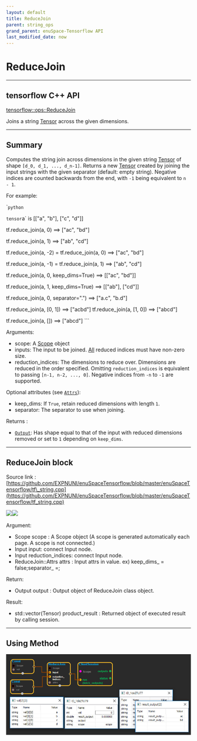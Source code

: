 ```yaml
--- 
layout: default 
title: ReduceJoin 
parent: string_ops 
grand_parent: enuSpace-Tensorflow API 
last_modified_date: now 
--- 
```


# ReduceJoin

---

## tensorflow C++ API

[tensorflow::ops::ReduceJoin](https://www.tensorflow.org/api_docs/cc/class/tensorflow/ops/reduce-join)

Joins a string [Tensor](https://www.tensorflow.org/api_docs/cc/class/tensorflow/tensor.html#classtensorflow_1_1_tensor) across the given dimensions.

---

## Summary

Computes the string join across dimensions in the given string [Tensor](https://www.tensorflow.org/api_docs/cc/class/tensorflow/tensor.html#classtensorflow_1_1_tensor) of shape `[d_0, d_1, ..., d_n-1]`. Returns a new [Tensor](https://www.tensorflow.org/api_docs/cc/class/tensorflow/tensor.html#classtensorflow_1_1_tensor) created by joining the input strings with the given separator \(default: empty string\). Negative indices are counted backwards from the end, with `-1` being equivalent to `n - 1`.

For example:

\``python`

`tensor`a\` is \[\["a", "b"\], \["c", "d"\]\]

tf.reduce\_join\(a, 0\) ==&gt; \["ac", "bd"\]

tf.reduce\_join\(a, 1\) ==&gt; \["ab", "cd"\]

tf.reduce\_join\(a, -2\) = tf.reduce\_join\(a, 0\) ==&gt; \["ac", "bd"\]

tf.reduce\_join\(a, -1\) = tf.reduce\_join\(a, 1\) ==&gt; \["ab", "cd"\]

tf.reduce\_join\(a, 0, keep\_dims=True\) ==&gt; \[\["ac", "bd"\]\]

tf.reduce\_join\(a, 1, keep\_dims=True\) ==&gt; \[\["ab"\], \["cd"\]\]

tf.reduce\_join\(a, 0, separator="."\) ==&gt; \["a.c", "b.d"\]

tf.reduce\_join\(a, \[0, 1\]\) ==&gt; \["acbd"\] tf.reduce\_join\(a, \[1, 0\]\) ==&gt; \["abcd"\]

tf.reduce\_join\(a, \[\]\) ==&gt; \["abcd"\] \`\`\`

Arguments:

* scope: A [Scope](https://www.tensorflow.org/api_docs/cc/class/tensorflow/scope.html#classtensorflow_1_1_scope) object
* inputs: The input to be joined. [All](https://www.tensorflow.org/api_docs/cc/class/tensorflow/ops/all.html#classtensorflow_1_1ops_1_1_all) reduced indices must have non-zero size.
* reduction\_indices: The dimensions to reduce over. Dimensions are reduced in the order specified. Omitting `reduction_indices` is equivalent to passing `[n-1, n-2, ..., 0]`. Negative indices from `-n` to `-1` are supported.

Optional attributes \(see [`Attrs`](https://www.tensorflow.org/api_docs/cc/struct/tensorflow/ops/reduce-join/attrs.html#structtensorflow_1_1ops_1_1_reduce_join_1_1_attrs)\):

* keep\_dims: If `True`, retain reduced dimensions with length `1`.
* separator: The separator to use when joining.

Returns :

* [`Output`](https://www.tensorflow.org/api_docs/cc/class/tensorflow/output.html#classtensorflow_1_1_output): Has shape equal to that of the input with reduced dimensions removed or set to `1` depending on `keep_dims`.

---

## ReduceJoin block

Source link : [https://github.com/EXPNUNI/enuSpaceTensorflow/blob/master/enuSpaceTensorflow/tf\_string.cpp](https://github.com/EXPNUNI/enuSpaceTensorflow/blob/master/enuSpaceTensorflow/tf_string.cpp)

![](./assets/ReduceJoin1.jpg)![](./assets/ReduceJoin1.jpg)

Argument:

* Scope scope : A Scope object \(A scope is generated automatically each page. A scope is not connected.\)
* Input input: connect  Input node.
* Input reduction\_indices: connect  Input node.
* ReduceJoin::Attrs attrs : Input attrs in value. ex\) keep\_dims\_ = false;separator\_ =;

Return:

* Output output : Output object of ReduceJoin class object.

Result:

* std::vector\(Tensor\) product\_result : Returned object of executed result by calling session.

---

## Using Method

![](./assets/string_op/ReduceJoin2.jpg)

